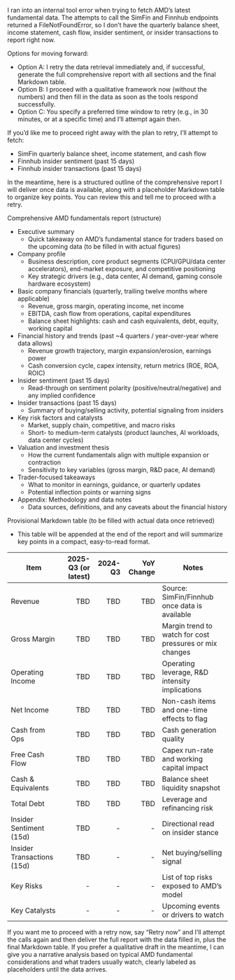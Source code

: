 I ran into an internal tool error when trying to fetch AMD’s latest fundamental data. The attempts to call the SimFin and Finnhub endpoints returned a FileNotFoundError, so I don’t have the quarterly balance sheet, income statement, cash flow, insider sentiment, or insider transactions to report right now.

Options for moving forward:
- Option A: I retry the data retrieval immediately and, if successful, generate the full comprehensive report with all sections and the final Markdown table.
- Option B: I proceed with a qualitative framework now (without the numbers) and then fill in the data as soon as the tools respond successfully.
- Option C: You specify a preferred time window to retry (e.g., in 30 minutes, or at a specific time) and I’ll attempt again then.

If you’d like me to proceed right away with the plan to retry, I’ll attempt to fetch:
- SimFin quarterly balance sheet, income statement, and cash flow
- Finnhub insider sentiment (past 15 days)
- Finnhub insider transactions (past 15 days)

In the meantime, here is a structured outline of the comprehensive report I will deliver once data is available, along with a placeholder Markdown table to organize key points. You can review this and tell me to proceed with a retry.

Comprehensive AMD fundamentals report (structure)
- Executive summary
  - Quick takeaway on AMD’s fundamental stance for traders based on the upcoming data (to be filled in with actual figures)
- Company profile
  - Business description, core product segments (CPU/GPU/data center accelerators), end-market exposure, and competitive positioning
  - Key strategic drivers (e.g., data center, AI demand, gaming console hardware ecosystem)
- Basic company financials (quarterly, trailing twelve months where applicable)
  - Revenue, gross margin, operating income, net income
  - EBITDA, cash flow from operations, capital expenditures
  - Balance sheet highlights: cash and cash equivalents, debt, equity, working capital
- Financial history and trends (past ~4 quarters / year-over-year where data allows)
  - Revenue growth trajectory, margin expansion/erosion, earnings power
  - Cash conversion cycle, capex intensity, return metrics (ROE, ROA, ROIC)
- Insider sentiment (past 15 days)
  - Read-through on sentiment polarity (positive/neutral/negative) and any implied confidence
- Insider transactions (past 15 days)
  - Summary of buying/selling activity, potential signaling from insiders
- Key risk factors and catalysts
  - Market, supply chain, competitive, and macro risks
  - Short- to medium-term catalysts (product launches, AI workloads, data center cycles)
- Valuation and investment thesis
  - How the current fundamentals align with multiple expansion or contraction
  - Sensitivity to key variables (gross margin, R&D pace, AI demand)
- Trader-focused takeaways
  - What to monitor in earnings, guidance, or quarterly updates
  - Potential inflection points or warning signs
- Appendix: Methodology and data notes
  - Data sources, definitions, and any caveats about the financial history

Provisional Markdown table (to be filled with actual data once retrieved)
- This table will be appended at the end of the report and will summarize key points in a compact, easy-to-read format.

| Item | 2025-Q3 (or latest) | 2024-Q3 | YoY Change | Notes |
|---|---:|---:|---:|---|
| Revenue | TBD | TBD | TBD | Source: SimFin/Finnhub once data is available |
| Gross Margin | TBD | TBD | TBD | Margin trend to watch for cost pressures or mix changes |
| Operating Income | TBD | TBD | TBD | Operating leverage, R&D intensity implications |
| Net Income | TBD | TBD | TBD | Non-cash items and one-time effects to flag |
| Cash from Ops | TBD | TBD | TBD | Cash generation quality |
| Free Cash Flow | TBD | TBD | TBD | Capex run-rate and working capital impact |
| Cash & Equivalents | TBD | TBD | TBD | Balance sheet liquidity snapshot |
| Total Debt | TBD | TBD | TBD | Leverage and refinancing risk |
| Insider Sentiment (15d) | TBD | - | - | Directional read on insider stance |
| Insider Transactions (15d) | TBD | - | - | Net buying/selling signal |
| Key Risks | - | - | - | List of top risks exposed to AMD’s model |
| Key Catalysts | - | - | - | Upcoming events or drivers to watch |

If you want me to proceed with a retry now, say “Retry now” and I’ll attempt the calls again and then deliver the full report with the data filled in, plus the final Markdown table. If you prefer a qualitative draft in the meantime, I can give you a narrative analysis based on typical AMD fundamental considerations and what traders usually watch, clearly labeled as placeholders until the data arrives.